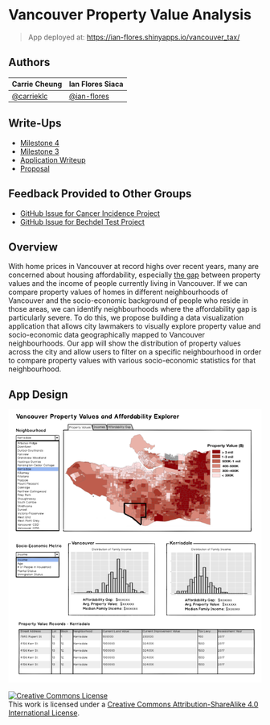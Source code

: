 # Vancouver Property Value Analysis
> App deployed at: https://ian-flores.shinyapps.io/vancouver_tax/

## Authors

| Carrie Cheung | Ian Flores Siaca |
| ------------- | ---------------- |
| [@carrieklc](https://github.com/carrieklc) | [@ian-flores](https://github.com/ian-flores) |

## Write-Ups

- [Milestone 4]()
- [Milestone 3](docs/milestone3_writeup.md)
- [Application Writeup](docs/app_writeup.md)
- [Proposal](docs/proposal.md)

## Feedback Provided to Other Groups
- [GitHub Issue for Cancer Incidence Project](https://github.com/UBC-MDS/DSCI_532_Cancer-Incidence/issues/19)
- [GitHub Issue for Bechdel Test Project](https://github.com/UBC-MDS/DSCI-532_Alex-Jesica_Bechdel-Test/issues/14)

## Overview

With home prices in Vancouver at record highs over recent years, many are concerned about housing affordability, especially [the gap](https://globalnews.ca/news/4444324/metro-vancouver-home-prices-incomes/) between property values and the income of people currently living in Vancouver. If we can compare property values of homes in different neighbourhoods of Vancouver and the socio-economic background of people who reside in those areas, we can identify neighbourhoods where the affordability gap is particularly severe. To do this, we propose building a data visualization application that allows city lawmakers to visually explore property value and socio-economic data geographically mapped to Vancouver neighbourhoods. Our app will show the distribution of property values across the city and allow users to filter on a specific neighbourhood in order to compare property values with various socio-economic statistics for that neighbourhood.

## App Design

![](imgs/mockup.png)

<a rel="license" href="http://creativecommons.org/licenses/by-sa/4.0/"><img alt="Creative Commons License" style="border-width:0" src="https://i.creativecommons.org/l/by-sa/4.0/88x31.png" /></a><br />This work is licensed under a <a rel="license" href="http://creativecommons.org/licenses/by-sa/4.0/">Creative Commons Attribution-ShareAlike 4.0 International License</a>.
